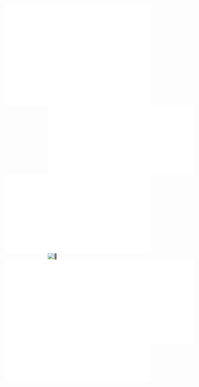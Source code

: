 <!-- ![Metrics](/metrics.plugin.isocalendar.fullyear.svg)
![Metrics](/metrics.plugin.activity.svg)
![Metrics](/metrics.plugin.achievements.compact.svg)
![Metrics](/metrics.plugin.contributors.categories.svg)
![Metrics](/metrics.plugin.stars.svg)
![Metrics](/metrics.plugin.languages.details.svg) -->
<!-- ![Metrics](/metrics.plugin.topics.icons.svg) -->

[<img align="left" src="/metrics.plugin.isocalendar.fullyear.svg" alt="🦑" width="390">](#)
[<img align="right" width="390" alt="🦑" src="/metrics.plugin.activity.svg">](#)
[<img align="left" width="390" alt="🦑" src="/metrics.plugin.stars.svg">](#)
[<img align="right" width="390" alt="🦑" src="/metrics.plugin.contributors.categories.svg">](#)
[<img align="center" width="390*2" alt="🦑" src="/metrics.plugin.achievements.compact.svg">](#)
[<img align="left" width="390" alt="🦑" src="/metrics.plugin.languages.details.svg">](#)
